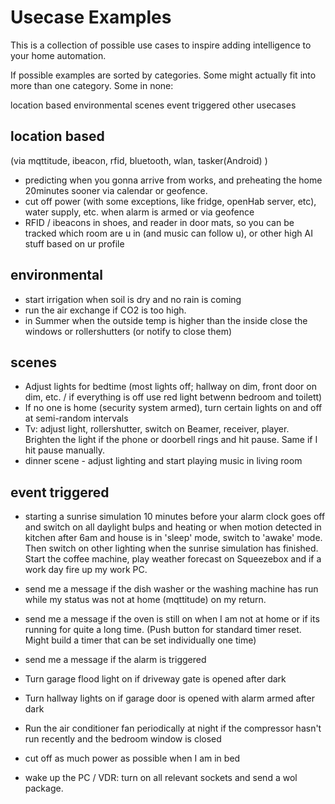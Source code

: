 # Usecase Examples

This is a collection of possible use cases to inspire adding intelligence to your home automation.

If possible examples are sorted by categories. Some might actually fit into more than one category. Some in none:

 location based
 environmental
 scenes
 event triggered
 other usecases
 

## location based
(via mqttitude, ibeacon, rfid, bluetooth, wlan, tasker(Android) )
* predicting when you gonna arrive from works, and preheating the home 20minutes sooner via calendar or geofence.
* cut off power (with some exceptions, like fridge, openHab server, etc), water supply, etc. when alarm is armed or via geofence
* RFID / ibeacons in shoes, and reader in door mats, so you can be tracked which room are u in (and music can follow u), or other high AI stuff based on ur profile


## environmental
* start irrigation when soil is dry and no rain is coming
* run the air exchange if CO2 is too high.
* in Summer when the outside temp is higher than the inside close the windows or rollershutters (or notify to close them)


## scenes
* Adjust lights for bedtime (most lights off; hallway on dim, front door on dim, etc. / if everything is off use red light betwenn bedroom and toilett)
* If no one is home (security system armed), turn certain lights on and off at semi-random intervals
* Tv: adjust light, rollershutter, switch on Beamer, receiver, player. Brighten the light if the phone or doorbell rings and hit pause. Same if I hit pause manually.
* dinner scene - adjust lighting and start playing music in living room

## event triggered
* starting a sunrise simulation 10 minutes before your alarm clock goes off and switch on all daylight bulps and heating or when motion detected in kitchen after 6am and house is in 'sleep' mode, switch to 'awake' mode.
Then switch on other lighting  when the sunrise simulation has finished. Start the coffee machine, play weather forecast on Squeezebox and if a work day fire up my work PC.
* send me a message if the dish washer or the washing machine has run while my status was not at home (mqttitude) on my return. 
* send me a message if the oven is still on when I am not at home or if its running for quite a long time. (Push button for standard timer reset. Might build a timer that can be set individually one time)
* send me a message if the alarm is triggered
* Turn garage flood light on if driveway gate is opened after dark
* Turn hallway lights on if garage door is opened with alarm armed after dark
* Run the air conditioner fan periodically at night if the compressor hasn't run recently and the bedroom window is closed

* cut off as much power as possible when I am in bed
*  wake up the PC / VDR: turn on all relevant sockets and send a wol package.